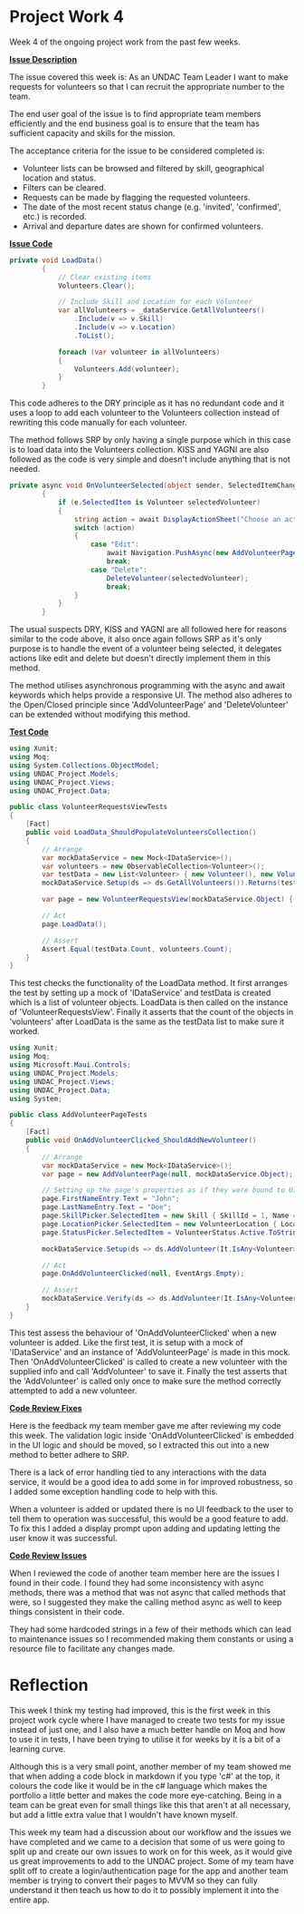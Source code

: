 # Project Work 4

Week 4 of the ongoing project work from the past few weeks.

**<ins>Issue Description<ins>**

The issue covered this week is: As an UNDAC Team Leader I want to make requests for volunteers so that I can recruit the appropriate number to the team.

The end user goal of the issue is to find appropriate team members efficiently and the end business goal is to ensure that the team has sufficient capacity and skills for the mission.

The acceptance criteria for the issue to be considered completed is: 
* Volunteer lists can be browsed and filtered by skill, geographical location and status.
* Filters can be cleared.
* Requests can be made by flagging the requested volunteers.
* The date of the most recent status change (e.g. 'invited', 'confirmed', etc.) is recorded.
* Arrival and departure dates are shown for confirmed volunteers.

**<ins>Issue Code<ins>**

```c#
private void LoadData()
        {
            // Clear existing items
            Volunteers.Clear();

            // Include Skill and Location for each Volunteer
            var allVolunteers = _dataService.GetAllVolunteers()
                .Include(v => v.Skill)
                .Include(v => v.Location)
                .ToList();

            foreach (var volunteer in allVolunteers)
            {
                Volunteers.Add(volunteer);
            }
        }
```

This code adheres to the DRY principle as it has no redundant code and it uses a loop to add each volunteer to the Volunteers collection instead of rewriting this code manually for each volunteer.

The method follows SRP by only having a single purpose which in this case is to load data into the Volunteers collection.
KISS and YAGNI are also followed as the code is very simple and doesn't include anything that is not needed.

```c#
private async void OnVolunteerSelected(object sender, SelectedItemChangedEventArgs e)
        {
            if (e.SelectedItem is Volunteer selectedVolunteer)
            {
                string action = await DisplayActionSheet("Choose an action:", "Cancel", null, "Edit", "Delete");
                switch (action)
                {
                    case "Edit":
                        await Navigation.PushAsync(new AddVolunteerPage(selectedVolunteer));
                        break;
                    case "Delete":
                        DeleteVolunteer(selectedVolunteer);
                        break;
                }
            }
        }
```

The usual suspects DRY, KISS and YAGNI are all followed here for reasons similar to the code above, it also once again follows SRP as it's only purpose is to handle the event of a volunteer being selected, it delegates actions like edit and delete but doesn't directly implement them in this method.

The method utilises asynchronous programming with the async and await keywords which helps provide a responsive UI.  The method also adheres to the Open/Closed principle since 'AddVolunteerPage' and 'DeleteVolunteer' can be extended without modifying this method.

**<ins>Test Code<ins>**

```c#
using Xunit;
using Moq;
using System.Collections.ObjectModel;
using UNDAC_Project.Models;
using UNDAC_Project.Views;
using UNDAC_Project.Data;

public class VolunteerRequestsViewTests
{
    [Fact]
    public void LoadData_ShouldPopulateVolunteersCollection()
    {
        // Arrange
        var mockDataService = new Mock<IDataService>();
        var volunteers = new ObservableCollection<Volunteer>();
        var testData = new List<Volunteer> { new Volunteer(), new Volunteer() };
        mockDataService.Setup(ds => ds.GetAllVolunteers()).Returns(testData.AsQueryable());

        var page = new VolunteerRequestsView(mockDataService.Object) { Volunteers = volunteers };

        // Act
        page.LoadData();

        // Assert
        Assert.Equal(testData.Count, volunteers.Count);
    }
}
```

This test checks the functionality of the LoadData method.  It first arranges the test by setting up a mock of 'IDataService' and testData is created which is a list of volunteer objects.  LoadData is then called on the instance of 'VolunteerRequestsView'.  Finally it asserts that the count of the objects in 'volunteers' after LoadData is the same as the testData list to make sure it worked.

```c#
using Xunit;
using Moq;
using Microsoft.Maui.Controls;
using UNDAC_Project.Models;
using UNDAC_Project.Views;
using UNDAC_Project.Data;
using System;

public class AddVolunteerPageTests
{
    [Fact]
    public void OnAddVolunteerClicked_ShouldAddNewVolunteer()
    {
        // Arrange
        var mockDataService = new Mock<IDataService>();
        var page = new AddVolunteerPage(null, mockDataService.Object);

        // Setting up the page's properties as if they were bound to UI elements
        page.FirstNameEntry.Text = "John";
        page.LastNameEntry.Text = "Doe";
        page.SkillPicker.SelectedItem = new Skill { SkillId = 1, Name = "Test Skill" };
        page.LocationPicker.SelectedItem = new VolunteerLocation { LocationId = 1, Name = "Test Location" };
        page.StatusPicker.SelectedItem = VolunteerStatus.Active.ToString();

        mockDataService.Setup(ds => ds.AddVolunteer(It.IsAny<Volunteer>()));

        // Act
        page.OnAddVolunteerClicked(null, EventArgs.Empty);

        // Assert
        mockDataService.Verify(ds => ds.AddVolunteer(It.IsAny<Volunteer>()), Times.Once());
    }
}
```

This test assess the behaviour of 'OnAddVolunteerClicked' when a new volunteer is added.  Like the first test, it is setup with a mock of 'IDataService' and an instance of 'AddVolunteerPage' is made in this mock.  Then 'OnAddVolunteerClicked' is called to create a new volunteer with the supplied info and call 'AddVolunteer' to save it.  Finally the test asserts that the 'AddVolunteer' is called only once to make sure the method correctly attempted to add a new volunteer.

**<ins>Code Review Fixes<ins>**

Here is the feedback my team member gave me after reviewing my code this week.  The validation logic inside 'OnAddVolunteerClicked' is embedded in the UI logic and should be moved, so I extracted this out into a new method to better adhere to SRP.

There is a lack of error handling tied to any interactions with the data service, it would be a good idea to add some in for improved robustness, so I added some exception handling code to help with this.

When a volunteer is added or updated there is no UI feedback to the user to tell them to operation was successful, this would be a good feature to add.  To fix this I added a display prompt upon adding and updating letting the user know it was successful.

**<ins>Code Review Issues<ins>**

When I reviewed the code of another team member here are the issues I found in their code.  I found they had some inconsistency with async methods, there was a method that was not async that called methods that were, so I suggested they make the calling method async as well to keep things consistent in their code.

They had some hardcoded strings in a few of their methods which can lead to maintenance issues so I recommended making them constants or using a resource file to facilitate any changes made.

# Reflection

This week I think my testing had improved, this is the first week in this project work cycle where I have managed to create two tests for my issue instead of just one, and I also have a much better handle on Moq and how to use it in tests, I have been trying to utilise it for weeks by it is a bit of a learning curve.

Although this is a very small point, another member of my team showed me that when adding a code block in markdown if you type 'c#' at the top, it colours the code like it would be in the c# language which makes the portfolio a little better and makes the code more eye-catching.  Being in a team can be great even for small things like this that aren't at all necessary, but add a little extra value that I wouldn't have known myself.

This week my team had a discussion about our workflow and the issues we have completed and we came to a decision that some of us were going to split up and create our own issues to work on for this week, as it would give us great improvements to add to the UNDAC project.  Some of my team have split off to create a login/authentication page for the app and another team member is trying to convert their pages to MVVM so they can fully understand it then teach us how to do it to possibly implement it into the entire app.


